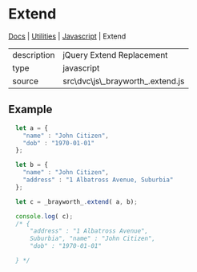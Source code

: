 # Extend

[Docs](.) | [Utilities](utilities) | [Javascript](utilities_javascript) | Extend

<table class="table">
  <tbody>
    <tr>
      <td>description</td>
      <td>jQuery Extend Replacement</td>
    </tr>
    <tr>
      <td>type</td>
      <td>javascript</td>
    </tr>
    <tr>
      <td>source</td>
      <td>src\dvc\js\_brayworth_.extend.js</td>
    </tr>
  </tbody>
</table>

## Example

```javascript
  let a = {
    "name" : "John Citizen",
    "dob" : "1970-01-01"
  };

  let b = {
    "name" : "John Citizen",
    "address" : "1 Albatross Avenue, Suburbia"
  };

  let c = _brayworth_.extend( a, b);

  console.log( c);
  /* {
      "address" : "1 Albatross Avenue",
      Suburbia", "name" : "John Citizen",
      "dob" : "1970-01-01"

  } */
```
